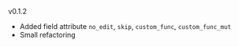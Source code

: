 v0.1.2
- Added field attribute `no_edit`, `skip`, `custom_func`, `custom_func_mut`
- Small refactoring